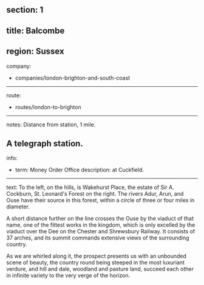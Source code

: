 section: 1
----
title: Balcombe
----
region: Sussex
----
company:
- companies/london-brighton-and-south-coast
----
route:
- routes/london-to-brighton
----
notes: Distance from station, 1 mile.

A telegraph station.
----
info:
- term: Money Order Office
  description: at Cuckfield.
----
text: To the left, on the hills, is Wakehurst Place, the estate of Sir A. Cockburn, St. Leonard's Forest on the right. The rivers Adur, Arun, and Ouse have their source in this forest, within a circle of three or four miles in diameter.

A short distance further on the line crosses the Ouse by the viaduct of that name, one of the fittest works in the kingdom, which is only excelled by the viaduct over the Dee on the Chester and Shrewsbury Railway. It consists of 37 arches, and its summit commands extensive views of the surrounding country.

As we are whirled along it, the prospect presents us with an unbounded scene of beauty, the country round being steeped in the most luxuriant verdure, and hill and dale, woodland and pasture land, succeed each other in infinite variety to the very verge of the horizon.
